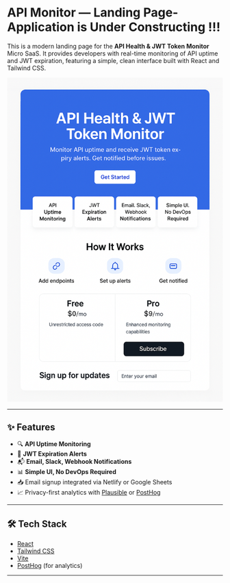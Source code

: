 # API Monitor — Landing Page- Application is Under Constructing !!!

This is a modern landing page for the **API Health & JWT Token Monitor** Micro SaaS. It provides developers with real-time monitoring of API uptime and JWT expiration, featuring a simple, clean interface built with React and Tailwind CSS.

![screenshot](public/preview.png) 

---

## ✨ Features

- 🔍 **API Uptime Monitoring**
- 🔐 **JWT Expiration Alerts**
- 📬 **Email, Slack, Webhook Notifications**
- 📊 **Simple UI, No DevOps Required**
- 📥 Email signup integrated via Netlify or Google Sheets
- 📈 Privacy-first analytics with [Plausible](https://plausible.io) or [PostHog](https://posthog.com)

---

## 🛠 Tech Stack

- [React](https://reactjs.org/)
- [Tailwind CSS](https://tailwindcss.com/)
- [Vite](https://vitejs.dev/)
- [PostHog](https://posthog.com) (for analytics)


---

